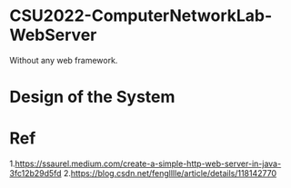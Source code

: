 # CSU2022-ComputerNetworkLab-WebServer
Without any web framework. 

# Design of the System

# Ref
1.https://ssaurel.medium.com/create-a-simple-http-web-server-in-java-3fc12b29d5fd
2.https://blog.csdn.net/fenglllle/article/details/118142770
